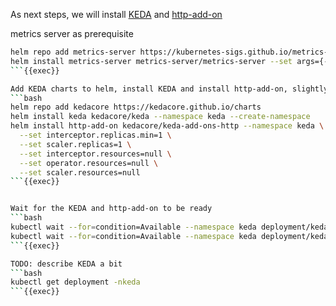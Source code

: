 As next steps, we will install [KEDA]() and [http-add-on]()

metrics server as prerequisite
```bash
helm repo add metrics-server https://kubernetes-sigs.github.io/metrics-server
helm install metrics-server metrics-server/metrics-server --set args={--kubelet-insecure-tls} --namespace kube-system
```{{exec}}

Add KEDA charts to helm, install KEDA and install http-add-on, slightly trimmed down so it all can fit in Killercoda cluster
```bash
helm repo add kedacore https://kedacore.github.io/charts
helm install keda kedacore/keda --namespace keda --create-namespace
helm install http-add-on kedacore/keda-add-ons-http --namespace keda \
  --set interceptor.replicas.min=1 \
  --set scaler.replicas=1 \
  --set interceptor.resources=null \
  --set operator.resources=null \
  --set scaler.resources=null
```{{exec}}


Wait for the KEDA and http-add-on to be ready
```bash
kubectl wait --for=condition=Available --namespace keda deployment/keda-admission-webhooks --timeout=5m
kubectl wait --for=condition=Available --namespace keda deployment/keda-add-ons-http-controller-manager --timeout=5m
```{{exec}}

TODO: describe KEDA a bit
```bash
kubectl get deployment -nkeda
```{{exec}}
